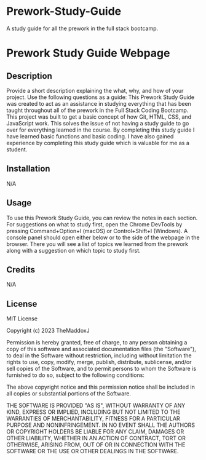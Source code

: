 # Prework-Study-Guide
A study guide for all the prework in the full stack bootcamp.
# Prework Study Guide Webpage

## Description

Provide a short description explaining the what, why, and how of your project. Use the following questions as a guide:
This Prework Study Guide was created to act as an assistance in studying everything that has been taught throughout all of the prework in the Full Stack Coding Bootcamp. This project was built to get a basic concept of how Git, HTML, CSS, and JavaScript work. This solves the issue of not having a study guide to go over for everything learned in the course. By completing this study guide I have learned basic functions and basic coding. I have also gained experience by completing this study guide which is valuable for me as a student.

## Installation

N/A

## Usage

To use this Prework Study Guide, you can review the notes in each section. For suggestions on what to study first, open the Chrome DevTools by pressing Command+Option+I (macOS) or Control+Shift+I (Windows). A console panel should open either below or to the side of the webpage in the browser. There you will see a list of topics we learned from the prework along with a suggestion on which topic to study first.

## Credits

N/A

## License

MIT License

Copyright (c) 2023 TheMaddoxJ

Permission is hereby granted, free of charge, to any person obtaining a copy
of this software and associated documentation files (the "Software"), to deal
in the Software without restriction, including without limitation the rights
to use, copy, modify, merge, publish, distribute, sublicense, and/or sell
copies of the Software, and to permit persons to whom the Software is
furnished to do so, subject to the following conditions:

The above copyright notice and this permission notice shall be included in all
copies or substantial portions of the Software.

THE SOFTWARE IS PROVIDED "AS IS", WITHOUT WARRANTY OF ANY KIND, EXPRESS OR
IMPLIED, INCLUDING BUT NOT LIMITED TO THE WARRANTIES OF MERCHANTABILITY,
FITNESS FOR A PARTICULAR PURPOSE AND NONINFRINGEMENT. IN NO EVENT SHALL THE
AUTHORS OR COPYRIGHT HOLDERS BE LIABLE FOR ANY CLAIM, DAMAGES OR OTHER
LIABILITY, WHETHER IN AN ACTION OF CONTRACT, TORT OR OTHERWISE, ARISING FROM,
OUT OF OR IN CONNECTION WITH THE SOFTWARE OR THE USE OR OTHER DEALINGS IN THE
SOFTWARE.
